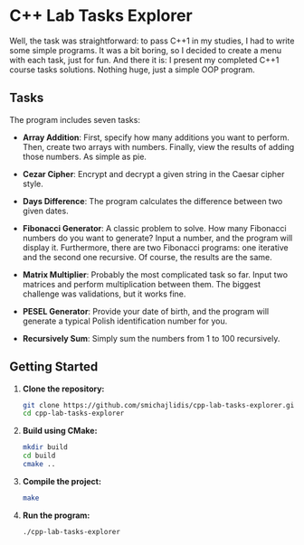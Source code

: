 # C++ Lab Tasks Explorer

Well, the task was straightforward: to pass C++1 in my studies, I had to write some simple programs. It was a bit boring, so I decided to create a menu with each task, just for fun. And there it is: I present my completed C++1 course tasks solutions. Nothing huge, just a simple OOP program.

## Tasks

The program includes seven tasks:

- **Array Addition**: First, specify how many additions you want to perform. Then, create two arrays with numbers. Finally, view the results of adding those numbers. As simple as pie.

- **Cezar Cipher**: Encrypt and decrypt a given string in the Caesar cipher style.

- **Days Difference**: The program calculates the difference between two given dates.

- **Fibonacci Generator**: A classic problem to solve. How many Fibonacci numbers do you want to generate? Input a number, and the program will display it. Furthermore, there are two Fibonacci programs: one iterative and the second one recursive. Of course, the results are the same.

- **Matrix Multiplier**: Probably the most complicated task so far. Input two matrices and perform multiplication between them. The biggest challenge was validations, but it works fine.

- **PESEL Generator**: Provide your date of birth, and the program will generate a typical Polish identification number for you.

- **Recursively Sum**: Simply sum the numbers from 1 to 100 recursively.

## Getting Started

1. **Clone the repository:**
    ```bash
    git clone https://github.com/smichajlidis/cpp-lab-tasks-explorer.git
    cd cpp-lab-tasks-explorer
    ```

2. **Build using CMake:**
    ```bash
    mkdir build
    cd build
    cmake ..
    ```

3. **Compile the project:**
    ```bash
    make
    ```

4. **Run the program:**
    ```bash
    ./cpp-lab-tasks-explorer
    ```
